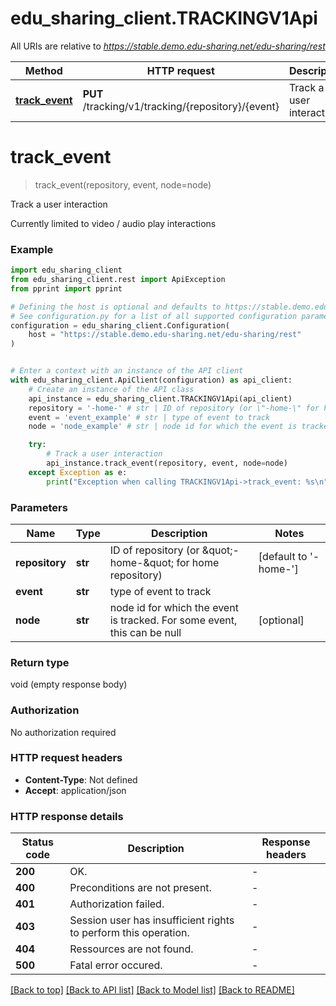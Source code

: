 # edu_sharing_client.TRACKINGV1Api

All URIs are relative to *https://stable.demo.edu-sharing.net/edu-sharing/rest*

Method | HTTP request | Description
------------- | ------------- | -------------
[**track_event**](TRACKINGV1Api.md#track_event) | **PUT** /tracking/v1/tracking/{repository}/{event} | Track a user interaction


# **track_event**
> track_event(repository, event, node=node)

Track a user interaction

Currently limited to video / audio play interactions

### Example


```python
import edu_sharing_client
from edu_sharing_client.rest import ApiException
from pprint import pprint

# Defining the host is optional and defaults to https://stable.demo.edu-sharing.net/edu-sharing/rest
# See configuration.py for a list of all supported configuration parameters.
configuration = edu_sharing_client.Configuration(
    host = "https://stable.demo.edu-sharing.net/edu-sharing/rest"
)


# Enter a context with an instance of the API client
with edu_sharing_client.ApiClient(configuration) as api_client:
    # Create an instance of the API class
    api_instance = edu_sharing_client.TRACKINGV1Api(api_client)
    repository = '-home-' # str | ID of repository (or \"-home-\" for home repository) (default to '-home-')
    event = 'event_example' # str | type of event to track
    node = 'node_example' # str | node id for which the event is tracked. For some event, this can be null (optional)

    try:
        # Track a user interaction
        api_instance.track_event(repository, event, node=node)
    except Exception as e:
        print("Exception when calling TRACKINGV1Api->track_event: %s\n" % e)
```



### Parameters


Name | Type | Description  | Notes
------------- | ------------- | ------------- | -------------
 **repository** | **str**| ID of repository (or \&quot;-home-\&quot; for home repository) | [default to &#39;-home-&#39;]
 **event** | **str**| type of event to track | 
 **node** | **str**| node id for which the event is tracked. For some event, this can be null | [optional] 

### Return type

void (empty response body)

### Authorization

No authorization required

### HTTP request headers

 - **Content-Type**: Not defined
 - **Accept**: application/json

### HTTP response details

| Status code | Description | Response headers |
|-------------|-------------|------------------|
**200** | OK. |  -  |
**400** | Preconditions are not present. |  -  |
**401** | Authorization failed. |  -  |
**403** | Session user has insufficient rights to perform this operation. |  -  |
**404** | Ressources are not found. |  -  |
**500** | Fatal error occured. |  -  |

[[Back to top]](#) [[Back to API list]](../README.md#documentation-for-api-endpoints) [[Back to Model list]](../README.md#documentation-for-models) [[Back to README]](../README.md)

